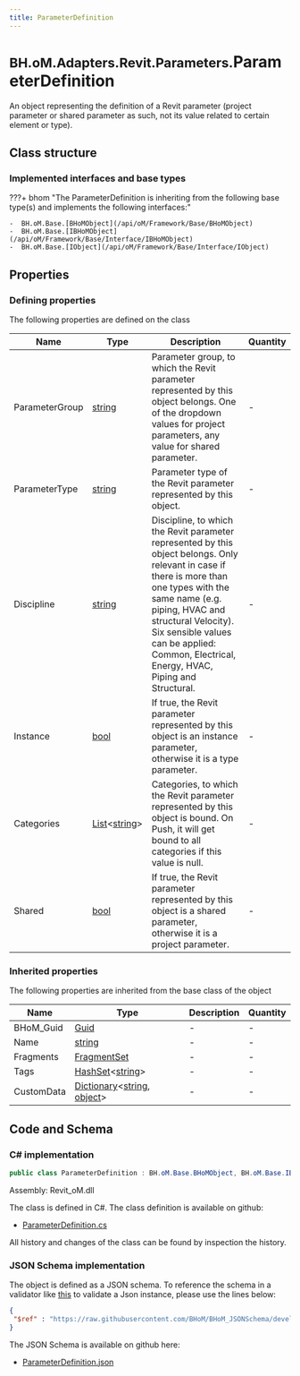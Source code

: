 ```yaml
---
title: ParameterDefinition
---
```


# <small>BH.oM.Adapters.Revit.Parameters.</small>**ParameterDefinition**

An object representing the definition of a Revit parameter (project parameter or shared parameter as such, not its value related to certain element or type).

## Class structure

### Implemented interfaces and base types

???+ bhom "The ParameterDefinition is inheriting from the following base type(s) and implements the following interfaces:"

    -  BH.oM.Base.[BHoMObject](/api/oM/Framework/Base/BHoMObject)
    -  BH.oM.Base.[IBHoMObject](/api/oM/Framework/Base/Interface/IBHoMObject)
    -  BH.oM.Base.[IObject](/api/oM/Framework/Base/Interface/IObject)


## Properties



### Defining properties

The following properties are defined on the class

| Name             | Type             | Description      | Quantity         |
|------------------|------------------|------------------|------------------|
| ParameterGroup | [string](https://learn.microsoft.com/en-us/dotnet/api/System.String?view=netstandard-2.0) | Parameter group, to which the Revit parameter represented by this object belongs. One of the dropdown values for project parameters, any value for shared parameter. | - |
| ParameterType | [string](https://learn.microsoft.com/en-us/dotnet/api/System.String?view=netstandard-2.0) | Parameter type of the Revit parameter represented by this object. | - |
| Discipline | [string](https://learn.microsoft.com/en-us/dotnet/api/System.String?view=netstandard-2.0) | Discipline, to which the Revit parameter represented by this object belongs. Only relevant in case if there is more than one types with the same name (e.g. piping, HVAC and structural Velocity).<br>Six sensible values can be applied: Common, Electrical, Energy, HVAC, Piping and Structural. | - |
| Instance | [bool](https://learn.microsoft.com/en-us/dotnet/api/System.Boolean?view=netstandard-2.0) | If true, the Revit parameter represented by this object is an instance parameter, otherwise it is a type parameter. | - |
| Categories | [List](https://learn.microsoft.com/en-us/dotnet/api/System.Collections.Generic.List-1?view=netstandard-2.0)&lt;[string](https://learn.microsoft.com/en-us/dotnet/api/System.String?view=netstandard-2.0)&gt; | Categories, to which the Revit parameter represented by this object is bound. On Push, it will get bound to all categories if this value is null. | - |
| Shared | [bool](https://learn.microsoft.com/en-us/dotnet/api/System.Boolean?view=netstandard-2.0) | If true, the Revit parameter represented by this object is a shared parameter, otherwise it is a project parameter. | - |


### Inherited properties
The following properties are inherited from the base class of the object

| Name             | Type             | Description      | Quantity         |
|------------------|------------------|------------------|------------------|
| BHoM_Guid | [Guid](https://learn.microsoft.com/en-us/dotnet/api/System.Guid?view=netstandard-2.0) | - | - |
| Name | [string](https://learn.microsoft.com/en-us/dotnet/api/System.String?view=netstandard-2.0) | - | - |
| Fragments | [FragmentSet](/api/oM/Framework/Base/FragmentSet) | - | - |
| Tags | [HashSet](https://learn.microsoft.com/en-us/dotnet/api/System.Collections.Generic.HashSet-1?view=netstandard-2.0)&lt;[string](https://learn.microsoft.com/en-us/dotnet/api/System.String?view=netstandard-2.0)&gt; | - | - |
| CustomData | [Dictionary](https://learn.microsoft.com/en-us/dotnet/api/System.Collections.Generic.Dictionary-2?view=netstandard-2.0)&lt;[string](https://learn.microsoft.com/en-us/dotnet/api/System.String?view=netstandard-2.0), [object](https://learn.microsoft.com/en-us/dotnet/api/System.Object?view=netstandard-2.0)&gt; | - | - |


## Code and Schema

### C# implementation

``` C# title="C#"
public class ParameterDefinition : BH.oM.Base.BHoMObject, BH.oM.Base.IBHoMObject, BH.oM.Base.IObject
```

Assembly: Revit_oM.dll

The class is defined in C#. The class definition is available on github:

- [ParameterDefinition.cs](https://github.com/BHoM/Revit_Toolkit/blob/develop/Revit_oM/Parameters\ParameterDefinition.cs)

All history and changes of the class can be found by inspection the history.
### JSON Schema implementation

The object is defined as a JSON schema. To reference the schema in a validator like [this](https://www.jsonschemavalidator.net/) to validate a Json instance, please use the lines below:

``` json title="JSON Schema"
{
 "$ref" : "https://raw.githubusercontent.com/BHoM/BHoM_JSONSchema/develop/Revit_oM/Parameters/ParameterDefinition.json"
}
```

The JSON Schema is available on github here:

- [ParameterDefinition.json](https://github.com/BHoM/BHoM_JSONSchema/blob/develop/Revit_oM/Parameters/ParameterDefinition.json)
